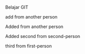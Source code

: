 Belajar GIT

add from another person

Added from another person

Added second from second-person

third from first-person
